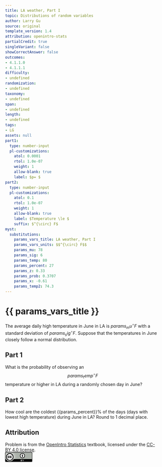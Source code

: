 ```yaml
---
title: LA weather, Part I
topic: Distributions of random variables
author: Larry Gu
source: original
template_version: 1.4
attribution: openintro-stats
partialCredit: true
singleVariant: false
showCorrectAnswer: false
outcomes:
- 4.1.1.0
- 4.1.1.1
difficulty:
- undefined
randomization:
- undefined
taxonomy:
- undefined
span:
- undefined
length:
- undefined
tags:
- LG
assets: null
part1:
  type: number-input
  pl-customizations:
    atol: 0.0001
    rtol: 1.0e-07
    weight: 1
    allow-blank: true
    label: $p= $
part2:
  type: number-input
  pl-customizations:
    atol: 0.1
    rtol: 1.0e-07
    weight: 1
    allow-blank: true
    label: $Temperature \le $
    suffix: $^{\circ} F$
myst:
  substitutions:
    params_vars_title: LA weather, Part I
    params_vars_units: $$^{\circ} F$$
    params_mu: 78
    params_sig: 6
    params_temp: 80
    params_percent: 27
    params_z: 0.33
    params_prob: 0.3707
    params_x: -0.61
    params_temp2: 74.3
---
```

# {{ params_vars_title }}
The average daily high temperature in June in LA is  ${{ params_mu }} ^{\circ} F$ with a standard deviation of ${{params_sig}} ^{\circ} F$. Suppose that the temperatures in June closely follow a normal distribution.

## Part 1

What is the probability of observing an $${{params_temp}} ^{\circ} F$$ temperature or higher in LA during a randomly chosen day in June?

## Part 2

How cool are the coldest {{params_percent}}%  of the days (days with lowest high temperature) during June in LA? Round to 1 decimal place.

## Attribution

Problem is from the [OpenIntro Statistics](https://openintro.org/book/os/) textbook, licensed under the [CC-BY 4.0 license](https://creativecommons.org/licenses/by/4.0/).<br>![Image representing the Creative Commons 4.0 BY license.](https://raw.githubusercontent.com/firasm/bits/master/by.png)